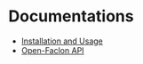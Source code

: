# Documentations

- [Installation and Usage](http://book.mohneesh9797-puresoftware.com)
- [Open-Faclon API](http://api.mohneesh9797-puresoftware.com)
